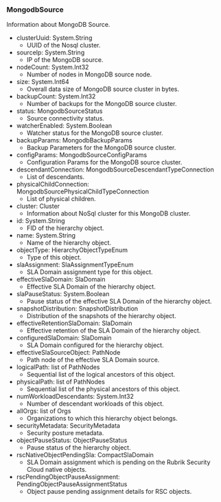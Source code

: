 ### MongodbSource
Information about MongoDB Source.

- clusterUuid: System.String
  - UUID of the Nosql cluster.
- sourceIp: System.String
  - IP of the MongoDB source.
- nodeCount: System.Int32
  - Number of nodes in MongoDB source node.
- size: System.Int64
  - Overall data size of MongoDB source cluster in bytes.
- backupCount: System.Int32
  - Number of backups for the MongoDB source cluster.
- status: MongodbSourceStatus
  - Source connectivity status.
- watcherEnabled: System.Boolean
  - Watcher status for the MongoDB source cluster.
- backupParams: MongodbBackupParams
  - Backup Parameters for the MongoDB source cluster.
- configParams: MongodbSourceConfigParams
  - Configuration Params for the MongoDB source cluster.
- descendantConnection: MongodbSourceDescendantTypeConnection
  - List of descendants.
- physicalChildConnection: MongodbSourcePhysicalChildTypeConnection
  - List of physical children.
- cluster: Cluster
  - Information about NoSql cluster for this MongoDB cluster.
- id: System.String
  - FID of the hierarchy object.
- name: System.String
  - Name of the hierarchy object.
- objectType: HierarchyObjectTypeEnum
  - Type of this object.
- slaAssignment: SlaAssignmentTypeEnum
  - SLA Domain assignment type for this object.
- effectiveSlaDomain: SlaDomain
  - Effective SLA Domain of the hierarchy object.
- slaPauseStatus: System.Boolean
  - Pause status of the effective SLA Domain of the hierarchy object.
- snapshotDistribution: SnapshotDistribution
  - Distribution of the snapshots of the hierarchy object.
- effectiveRetentionSlaDomain: SlaDomain
  - Effective retention of the SLA Domain of the hierarchy object.
- configuredSlaDomain: SlaDomain
  - SLA Domain configured for the hierarchy object.
- effectiveSlaSourceObject: PathNode
  - Path node of the effective SLA Domain source.
- logicalPath: list of PathNodes
  - Sequential list of the logical ancestors of this object.
- physicalPath: list of PathNodes
  - Sequential list of the physical ancestors of this object.
- numWorkloadDescendants: System.Int32
  - Number of descendant workloads of this object.
- allOrgs: list of Orgs
  - Organizations to which this hierarchy object belongs.
- securityMetadata: SecurityMetadata
  - Security posture metadata.
- objectPauseStatus: ObjectPauseStatus
  - Pause status of the hierarchy object.
- rscNativeObjectPendingSla: CompactSlaDomain
  - SLA Domain assignment which is pending on the Rubrik Security Cloud native objects.
- rscPendingObjectPauseAssignment: PendingObjectPauseAssignmentStatus
  - Object pause pending assignment details for RSC objects.
